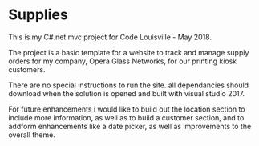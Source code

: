 # Supplies

This is my C#.net mvc project for Code Louisville - May 2018.  

The project is a basic template for a website to track and manage supply orders for my company, Opera Glass Networks, for our printing kiosk customers.  

There are no special instructions to run the site.  all dependancies should download when the solution is opened and built with visual studio 2017.  

For future enhancements i would like to build out the location section to include more information, as well as to build a customer section, and to addform enhancements like a date picker, as well as improvements to the overall theme.  
